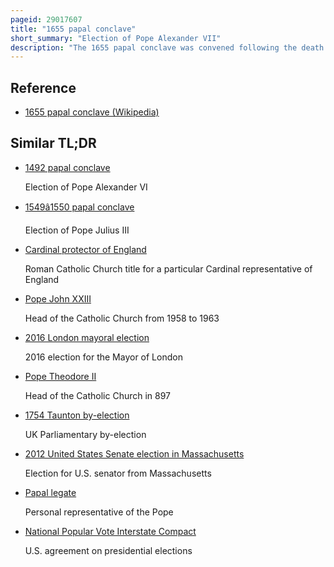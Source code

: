 ```yaml
---
pageid: 29017607
title: "1655 papal conclave"
short_summary: "Election of Pope Alexander VII"
description: "The 1655 papal conclave was convened following the death of Pope Innocent X and ended with the election of Cardinal Fabio Chigi as Alexander VII. The Conclave quickly reached a Deadlock with Giulio Cesare sacchetti receiving 33 Votes throughout the Conclave but never securing enough Votes to win his own Election. Chigi was elected Pope after several Months of Deliberation and Negotiation when the cardinal mazarin Leader of the french Government consented to chigi's Election at the Request of Sacchetti."
---
```


## Reference

- [1655 papal conclave (Wikipedia)](https://en.wikipedia.org/?curid=29017607)

## Similar TL;DR

- [1492 papal conclave](/tldr/en/1492-papal-conclave)

  Election of Pope Alexander VI

- [1549â1550 papal conclave](/tldr/en/15491550-papal-conclave)

  Election of Pope Julius III

- [Cardinal protector of England](/tldr/en/cardinal-protector-of-england)

  Roman Catholic Church title for a particular Cardinal representative of England

- [Pope John XXIII](/tldr/en/pope-john-xxiii)

  Head of the Catholic Church from 1958 to 1963

- [2016 London mayoral election](/tldr/en/2016-london-mayoral-election)

  2016 election for the Mayor of London

- [Pope Theodore II](/tldr/en/pope-theodore-ii)

  Head of the Catholic Church in 897

- [1754 Taunton by-election](/tldr/en/1754-taunton-by-election)

  UK Parliamentary by-election

- [2012 United States Senate election in Massachusetts](/tldr/en/2012-united-states-senate-election-in-massachusetts)

  Election for U.S. senator from Massachusetts

- [Papal legate](/tldr/en/papal-legate)

  Personal representative of the Pope

- [National Popular Vote Interstate Compact](/tldr/en/national-popular-vote-interstate-compact)

  U.S. agreement on presidential elections
